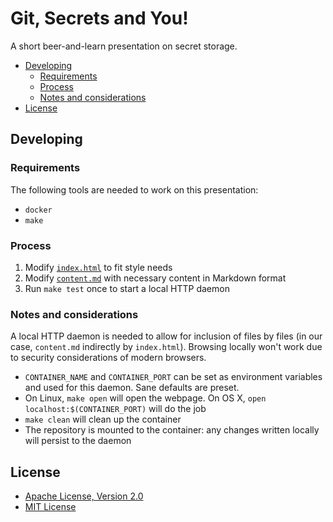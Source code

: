 # Git, Secrets and You!

A short beer-and-learn presentation on secret storage.

<!-- toc -->

- [Developing](#developing)
  * [Requirements](#requirements)
  * [Process](#process)
  * [Notes and considerations](#notes-and-considerations)
- [License](#license)

<!-- tocstop -->

## Developing

### Requirements

The following tools are needed to work on this presentation:

- `docker`
- `make`

### Process

1. Modify [`index.html`](index.html) to fit style needs
2. Modify [`content.md`](content.md) with necessary content in Markdown format
3. Run `make test` once to start a local HTTP daemon

### Notes and considerations

A local HTTP daemon is needed to allow for inclusion of files by files (in our case, `content.md` indirectly by `index.html`). Browsing locally won't work due to security considerations of modern browsers.

- `CONTAINER_NAME` and `CONTAINER_PORT` can be set as environment variables and used for this daemon. Sane defaults are preset.
- On Linux, `make open` will open the webpage. On OS X, `open localhost:$(CONTAINER_PORT)` will do the job
- `make clean` will clean up the container
- The repository is mounted to the container: any changes written locally will persist to the daemon

## License

 * [Apache License, Version 2.0](./LICENSE-APACHE)
 * [MIT License](./LICENSE-MIT)
